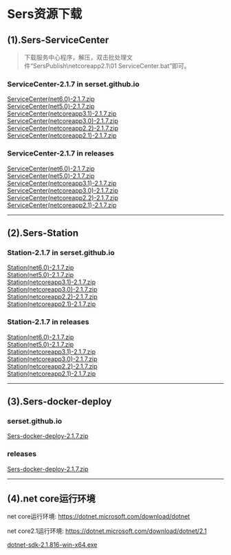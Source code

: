 # Sers资源下载




## (1).Sers-ServiceCenter
>下载服务中心程序，解压，双击批处理文件“SersPublish\netcoreapp2.1\01 ServiceCenter.bat”即可。  

### ServiceCenter-2.1.7 in serset.github.io
[ServiceCenter(net6.0)-2.1.7.zip](https://serset.github.io/release/file/Sers/Sers-2.1.7/Sers-ServiceCenter&#40;net6.0&#41;-2.1.7.zip  "Sers-ServiceCenter(net6.0)-2.1.7.zip")  
[ServiceCenter(net5.0)-2.1.7.zip](https://serset.github.io/release/file/Sers/Sers-2.1.7/Sers-ServiceCenter&#40;net5.0&#41;-2.1.7.zip  "Sers-ServiceCenter(net5.0)-2.1.7.zip")  
[ServiceCenter(netcoreapp3.1)-2.1.7.zip](https://serset.github.io/release/file/Sers/Sers-2.1.7/Sers-ServiceCenter&#40;netcoreapp3.1&#41;-2.1.7.zip  "Sers-ServiceCenter(netcoreapp3.1)-2.1.7.zip")  
[ServiceCenter(netcoreapp3.0)-2.1.7.zip](https://serset.github.io/release/file/Sers/Sers-2.1.7/Sers-ServiceCenter&#40;netcoreapp3.0&#41;-2.1.7.zip  "Sers-ServiceCenter(netcoreapp3.0)-2.1.7.zip")  
[ServiceCenter(netcoreapp2.2)-2.1.7.zip](https://serset.github.io/release/file/Sers/Sers-2.1.7/Sers-ServiceCenter&#40;netcoreapp2.2&#41;-2.1.7.zip  "Sers-ServiceCenter(netcoreapp2.2)-2.1.7.zip")  
[ServiceCenter(netcoreapp2.1)-2.1.7.zip](https://serset.github.io/release/file/Sers/Sers-2.1.7/Sers-ServiceCenter&#40;netcoreapp2.1&#41;-2.1.7.zip  "Sers-ServiceCenter(netcoreapp2.1)-2.1.7.zip")  


### ServiceCenter-2.1.7 in releases
[ServiceCenter(net6.0)-2.1.7.zip](https://github.com/serset/Sers/releases/download/2.1.7/Sers-ServiceCenter-net6.0-2.1.7.zip  "Sers-ServiceCenter(net6.0)-2.1.7.zip")  
[ServiceCenter(net5.0)-2.1.7.zip](https://github.com/serset/Sers/releases/download/2.1.7/Sers-ServiceCenter-net5.0-2.1.7.zip  "Sers-ServiceCenter(net5.0)-2.1.7.zip")  
[ServiceCenter(netcoreapp3.1)-2.1.7.zip](https://github.com/serset/Sers/releases/download/2.1.7/Sers-ServiceCenter-netcoreapp3.1-2.1.7.zip  "Sers-ServiceCenter(netcoreapp3.1)-2.1.7.zip")  
[ServiceCenter(netcoreapp3.0)-2.1.7.zip](https://github.com/serset/Sers/releases/download/2.1.7/Sers-ServiceCenter-netcoreapp3.0-2.1.7.zip  "Sers-ServiceCenter(netcoreapp3.0)-2.1.7.zip")  
[ServiceCenter(netcoreapp2.2)-2.1.7.zip](https://github.com/serset/Sers/releases/download/2.1.7/Sers-ServiceCenter-netcoreapp2.2-2.1.7.zip  "Sers-ServiceCenter(netcoreapp2.2)-2.1.7.zip")  
[ServiceCenter(netcoreapp2.1)-2.1.7.zip](https://github.com/serset/Sers/releases/download/2.1.7/Sers-ServiceCenter-netcoreapp2.1-2.1.7.zip  "Sers-ServiceCenter(netcoreapp2.1)-2.1.7.zip")  


------------



## (2).Sers-Station

### Station-2.1.7 in serset.github.io
[Station(net6.0)-2.1.7.zip](https://serset.github.io/release/file/Sers/Sers-2.1.7/Sers-Station&#40;net6.0&#41;-2.1.7.zip  "Sers-Station(net6.0)-2.1.7.zip")  
[Station(net5.0)-2.1.7.zip](https://serset.github.io/release/file/Sers/Sers-2.1.7/Sers-Station&#40;net5.0&#41;-2.1.7.zip  "Sers-Station(net5.0)-2.1.7.zip")  
[Station(netcoreapp3.1)-2.1.7.zip](https://serset.github.io/release/file/Sers/Sers-2.1.7/Sers-Station&#40;netcoreapp3.1&#41;-2.1.7.zip  "Sers-Station(netcoreapp3.1)-2.1.7.zip")  
[Station(netcoreapp3.0)-2.1.7.zip](https://serset.github.io/release/file/Sers/Sers-2.1.7/Sers-Station&#40;netcoreapp3.0&#41;-2.1.7.zip  "Sers-Station(netcoreapp3.0)-2.1.7.zip")  
[Station(netcoreapp2.2)-2.1.7.zip](https://serset.github.io/release/file/Sers/Sers-2.1.7/Sers-Station&#40;netcoreapp2.2&#41;-2.1.7.zip  "Sers-Station(netcoreapp2.2)-2.1.7.zip")  
[Station(netcoreapp2.1)-2.1.7.zip](https://serset.github.io/release/file/Sers/Sers-2.1.7/Sers-Station&#40;netcoreapp2.1&#41;-2.1.7.zip  "Sers-Station(netcoreapp2.1)-2.1.7.zip")  


### Station-2.1.7 in releases
[Station(net6.0)-2.1.7.zip](https://github.com/serset/Sers/releases/download/2.1.7/Sers-Station-net6.0-2.1.7.zip  "Sers-Station(net6.0)-2.1.7.zip")  
[Station(net5.0)-2.1.7.zip](https://github.com/serset/Sers/releases/download/2.1.7/Sers-Station-net5.0-2.1.7.zip  "Sers-Station(net5.0)-2.1.7.zip")  
[Station(netcoreapp3.1)-2.1.7.zip](https://github.com/serset/Sers/releases/download/2.1.7/Sers-Station-netcoreapp3.1-2.1.7.zip  "Sers-Station(netcoreapp3.1)-2.1.7.zip")  
[Station(netcoreapp3.0)-2.1.7.zip](https://github.com/serset/Sers/releases/download/2.1.7/Sers-Station-netcoreapp3.0-2.1.7.zip  "Sers-Station(netcoreapp3.0)-2.1.7.zip")  
[Station(netcoreapp2.2)-2.1.7.zip](https://github.com/serset/Sers/releases/download/2.1.7/Sers-Station-netcoreapp2.2-2.1.7.zip  "Sers-Station(netcoreapp2.2)-2.1.7.zip")  
[Station(netcoreapp2.1)-2.1.7.zip](https://github.com/serset/Sers/releases/download/2.1.7/Sers-Station-netcoreapp2.1-2.1.7.zip  "Sers-Station(netcoreapp2.1)-2.1.7.zip")  


------------



## (3).Sers-docker-deploy

### serset.github.io
[Sers-docker-deploy-2.1.7.zip](https://serset.github.io/release/file/Sers/Sers-2.1.7/Sers-docker-deploy-2.1.7.zip  "Sers-docker-deploy-2.1.7.zip")  

### releases
[Sers-docker-deploy-2.1.7.zip](https://github.com/serset/Sers/releases/download/2.1.7/Sers-docker-deploy-2.1.7.zip  "Sers-docker-deploy-2.1.7.zip") 

------------




## (4).net core运行环境
net core运行环境: https://dotnet.microsoft.com/download/dotnet  

net core2.1运行环境: https://dotnet.microsoft.com/download/dotnet/2.1  

[dotnet-sdk-2.1.816-win-x64.exe](https://download.visualstudio.microsoft.com/download/pr/0d291e03-45d3-441e-8368-9e4b9ab183b4/b93203d22edecfcb17b6b479b54491df/dotnet-sdk-2.1.816-win-x64.exe  "Sers-dotnet-sdk-2.1.816-win-x64.exe")  
